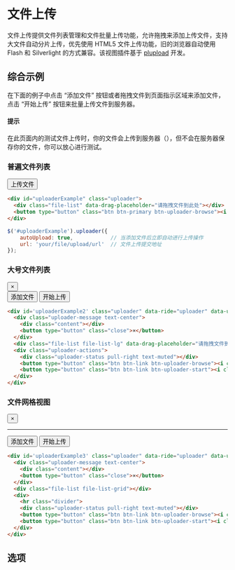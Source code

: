 # 文件上传

文件上传提供文件列表管理和文件批量上传功能，允许拖拽来添加上传文件，支持大文件自动分片上传，优先使用 HTML5 文件上传功能，旧的浏览器自动使用 Flash 和 Silverlight 的方式兼容。该视图插件基于 <a href="http://www.plupload.com/" target="_blank">plupload</a> 开发。

## 综合示例

在下面的例子中点击 “添加文件” 按钮或者拖拽文件到页面指示区域来添加文件，点击 “开始上传” 按钮来批量上传文件到服务器。

<div class="alert alert-primary">
  <h4>提示</h4>
  <p>在此页面内的测试文件上传时，你的文件会上传到服务器（<strong class="text-hostname"></strong>），但不会在服务器保存你的文件，你可以放心进行测试。</p>
</div>


### 普遍文件列表

<div class="example">
  <div id="uploaderExample" class="uploader" data-ride="uploader" data-url="docs/partial/remote-modal.html" data-auto-upload="true">
    <div class="file-list" data-drag-placeholder="请拖拽文件到此处"></div>
    <button type="button" class="btn btn-primary btn-uploader-browse"><i class="icon icon-cloud-upload"></i> 上传文件</button>
  </div>
</div>

```html
<div id="uploaderExample" class="uploader">
  <div class="file-list" data-drag-placeholder="请拖拽文件到此处"></div>
  <button type="button" class="btn btn-primary btn-uploader-browse"><i class="icon icon-cloud-upload"></i> 上传文件</button>
</div>
```

```javascript
$('#uploaderExample').uploader({
    autoUpload: true,            // 当添加文件后立即自动进行上传操作
    url: 'your/file/upload/url'  // 文件上传提交地址
});
```

### 大号文件列表

<div class="example">
  <div id='uploaderExample2' class="uploader" data-ride="uploader" data-url="docs/partial/remote-modal.html">
    <div class="uploader-message text-center">
      <div class="content"></div>
      <button type="button" class="close">×</button>
    </div>
    <div class="file-list file-list-lg" data-drag-placeholder="请拖拽文件到此处"></div>
    <div class="uploader-actions">
      <div class="uploader-status pull-right text-muted"></div>
      <button type="button" class="btn btn-link btn-uploader-browse"><i class="icon icon-plus"></i> 添加文件</button>
      <button type="button" class="btn btn-link btn-uploader-start"><i class="icon icon-cloud-upload"></i> 开始上传</button>
    </div>
  </div>
</div>

```html
<div id='uploaderExample2' class="uploader" data-ride="uploader" data-url="your/file/upload/url">
  <div class="uploader-message text-center">
    <div class="content"></div>
    <button type="button" class="close">×</button>
  </div>
  <div class="file-list file-list-lg" data-drag-placeholder="请拖拽文件到此处"></div>
  <div class="uploader-actions">
    <div class="uploader-status pull-right text-muted"></div>
    <button type="button" class="btn btn-link btn-uploader-browse"><i class="icon icon-plus"></i> 添加文件</button>
    <button type="button" class="btn btn-link btn-uploader-start"><i class="icon icon-cloud-upload"></i> 开始上传</button>
  </div>
</div>
```

### 文件网格视图

<div class="example">
  <div id='uploaderExample3' class="uploader" data-ride="uploader" data-url="docs/partial/remote-modal.html">
    <div class="uploader-message text-center">
      <div class="content"></div>
      <button type="button" class="close">×</button>
    </div>
    <div class="file-list file-list-grid"></div>
    <div>
      <hr class="divider">
      <div class="uploader-status pull-right text-muted"></div>
      <button type="button" class="btn btn-link btn-uploader-browse"><i class="icon icon-plus"></i> 添加文件</button>
      <button type="button" class="btn btn-link btn-uploader-start"><i class="icon icon-cloud-upload"></i> 开始上传</button>
    </div>
  </div>
</div>

```html
<div id='uploaderExample3' class="uploader" data-ride="uploader" data-url="your/file/upload/url">
  <div class="uploader-message text-center">
    <div class="content"></div>
    <button type="button" class="close">×</button>
  </div>
  <div class="file-list file-list-grid"></div>
  <div>
    <hr class="divider">
    <div class="uploader-status pull-right text-muted"></div>
    <button type="button" class="btn btn-link btn-uploader-browse"><i class="icon icon-plus"></i> 添加文件</button>
    <button type="button" class="btn btn-link btn-uploader-start"><i class="icon icon-cloud-upload"></i> 开始上传</button>
  </div>
</div>
```

<script src="dist/lib/uploader/zui.uploader.js"></script>
<link href="dist/lib/uploader/zui.uploader.css" rel="stylesheet">

<script>
function afterPageLoad() {
    $('.text-hostname').text(window.location.hostname);
}
</script>

## 选项
